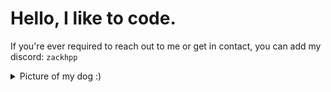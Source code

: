 # Hello, I like to code.
If you're ever required to reach out to me or get in contact, you can add my discord: `zackhpp`
<details><summary>Picture of my dog :)</summary>
![47261750](https://github.com/psZachary/psZachary/assets/47261750/73623375-7cac-4059-86ad-1d483181edbe)
</details>

